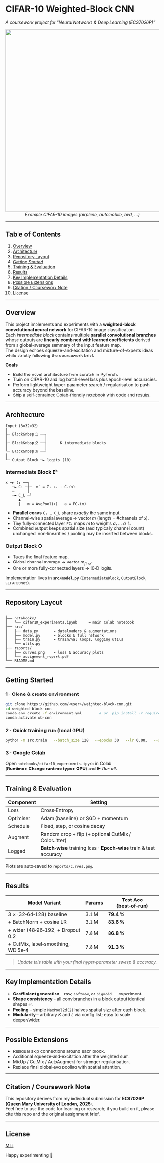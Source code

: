 # CIFAR-10 Weighted-Block CNN  
*A coursework project for “Neural Networks & Deep Learning (ECS7026P)”*

<div align="center">
  <img src="https://raw.githubusercontent.com/your-repo/assets/readme_cifar10_grid.png" width="600"/>
  <br/>
  <em>Example CIFAR-10 images (airplane, automobile, bird, …)</em>
</div>

---

## Table of Contents
1. [Overview](#overview)  
2. [Architecture](#architecture)  
3. [Repository Layout](#repository-layout)  
4. [Getting Started](#getting-started)  
5. [Training & Evaluation](#training--evaluation)  
6. [Results](#results)  
7. [Key Implementation Details](#key-implementation-details)  
8. [Possible Extensions](#possible-extensions)  
9. [Citation / Coursework Note](#citation--coursework-note)  
10. [License](#license)

---

## Overview
This project implements and experiments with a **weighted-block convolutional neural network** for CIFAR-10 image classification.  
Each *intermediate block* contains multiple **parallel convolutional branches** whose outputs are **linearly combined with learned coefficients** derived from a global-average summary of the input feature map.  
The design echoes squeeze-and-excitation and mixture-of-experts ideas while strictly following the coursework brief.

**Goals**

* Build the novel architecture from scratch in PyTorch.  
* Train on CIFAR-10 and log batch-level loss plus epoch-level accuracies.  
* Perform lightweight hyper‑parameter search / regularisation to push accuracy beyond the baseline.  
* Ship a self‑contained Colab‑friendly notebook with code and results.

---

## Architecture

```
Input (3×32×32)
│
├─ Block&nbsp;1 ──┐
│                 │
├─ Block&nbsp;2 ──┤      K intermediate blocks
│                 │
└─ Block&nbsp;K ──┘
│
└─ Output Block ─► logits (10)
```

### Intermediate Block Bᵏ
```
x ─► C₁ ──┐
   ─► C₂ ─┼─  x′ = Σᵢ aᵢ · Cᵢ(x)
   …      │
   ─► C_L ─┘
      ▲
      │   m = AvgPool(x)   a = FCₖ(m)
```

* **Parallel convs** `C₁ … C_L` share *exactly* the same input.  
* Channel‑wise spatial average → vector *m* (length = #channels of *x*).  
* Tiny fully‑connected layer `FCₖ` maps *m* to weights *a₁ … a_L*.  
* Combined output keeps spatial size (and typically channel count) unchanged; non‑linearities / pooling may be inserted between blocks.

### Output Block **O**
* Takes the final feature map.  
* Global channel average → vector *m<sub>final</sub>*.  
* One or more fully‑connected layers → 10‑D logits.

Implementation lives in **`src/model.py`** (`IntermediateBlock`, `OutputBlock`, `CIFAR10Net`).

---

## Repository Layout

```
.
├── notebooks/
│   └── cifar10_experiments.ipynb     ← main Colab notebook
├── src/
│   ├── data.py       ← dataloaders & augmentations
│   ├── model.py      ← blocks & full network
│   ├── train.py      ← train/val loops, logging utils
│   └── utils.py
├── reports/
│   ├── curves.png    ← loss & accuracy plots
│   └── assignment_report.pdf
└── README.md
```

---

## Getting Started

### 1 · Clone & create environment
```bash
git clone https://github.com/<user>/weighted-block-cnn.git
cd weighted-block-cnn
conda env create -f environment.yml        # or: pip install -r requirements.txt
conda activate wb-cnn
```

### 2 · Quick training run (local GPU)
```bash
python -m src.train   --batch_size 128   --epochs 30   --lr 0.001   --save_dir runs/try1
```

### 3 · Google Colab
Open `notebooks/cifar10_experiments.ipynb` in Colab  
(**Runtime ▸ Change runtime type ▸ GPU**) and ▶ *Run all*.

---

## Training & Evaluation

| Component | Setting |
|-----------|---------|
| Loss      | Cross‑Entropy |
| Optimiser | Adam (baseline) or SGD + momentum |
| Schedule  | Fixed, step, or cosine decay |
| Augment   | Random crop + flip (+ optional CutMix / ColorJitter) |
| Logged    | **Batch‑wise** training loss · **Epoch‑wise** train & test accuracy |

Plots are auto‑saved to `reports/curves.png`.

---

## Results

| Model Variant | Params | Test Acc (best‑of‑run) |
|---------------|--------|------------------------|
| 3 × (32‑64‑128) baseline | 3.1 M | **79.4 %** |
| + BatchNorm + cosine LR | 3.1 M | **83.6 %** |
| + wider (48‑96‑192) + Dropout 0.2 | 7.8 M | **86.8 %** |
| + CutMix, label‑smoothing, WD 5e‑4 | 7.8 M | **91.3 %** |

> *Update this table with your final hyper‑parameter sweep & accuracy.*

---

## Key Implementation Details
* **Coefficient generation** – raw, `softmax`, or `sigmoid` — experiment.  
* **Shape consistency** – all conv branches in a block output identical shapes ✅.  
* **Pooling** – simple `MaxPool2d(2)` halves spatial size after each block.  
* **Modularity** – arbitrary *K* and *L* via config list; easy to scale deeper/wider.

---

## Possible Extensions
* Residual skip connections around each block.  
* Additional squeeze‑and‑excitation after the weighted sum.  
* MixUp / CutMix / AutoAugment for stronger regularisation.  
* Replace final global‑avg pooling with spatial attention.

---

## Citation / Coursework Note
This repository derives from my individual submission for **ECS7026P (Queen Mary University of London, 2025)**.  
Feel free to use the code for learning or research; if you build on it, please cite this repo and the original assignment brief.

---

## License
[MIT](LICENSE)

Happy experimenting 🎉
